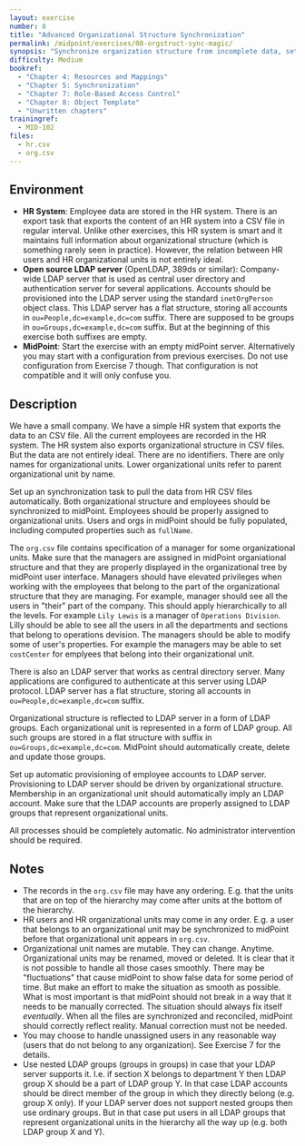 ```yaml
---
layout: exercise
number: 8
title: "Advanced Organizational Structure Synchronization"
permalink: /midpoint/exercises/08-orgstruct-sync-magic/
synopsis: "Synchronize organization structure from incomplete data, set up managers and LDAP groups."
difficulty: Medium
bookref:
  - "Chapter 4: Resources and Mappings"
  - "Chapter 5: Synchronization"
  - "Chapter 7: Role-Based Access Control"
  - "Chapter 8: Object Template"
  - "Unwritten chapters"
trainingref:
  - MID-102
files:
  - hr.csv
  - org.csv
---
```


## Environment

* **HR System**: Employee data are stored in the HR system. There is an export task that exports the content of an HR system into a CSV file in regular interval. Unlike other exercises, this HR system is smart and it maintains full information about organizational structure (which is something rarely seen in practice). However, the relation between HR users and HR organizational units is not entirely ideal.
* **Open source LDAP server** (OpenLDAP, 389ds or similar): Company-wide LDAP server that is used as central user directory and authentication server for several applications. Accounts should be provisioned into the LDAP server using the standard `inetOrgPerson` object class. This LDAP server has a flat structure, storing all accounts in `ou=People,dc=example,dc=com` suffix. There are supposed to be groups in `ou=Groups,dc=example,dc=com` suffix. But at the beginning of this exercise both suffixes are empty.
* **MidPoint**: Start the exercise with an empty midPoint server. Alternatively you may start with a configuration from previous exercises. Do not use configuration from Exercise 7 though. That configuration is not compatible and it will only confuse you.

## Description

We have a small company. We have a simple HR system that exports the data to an CSV file. All the current employees are recorded in the HR system. The HR system also exports organizational structure in CSV files. But the data are not entirely ideal. There are no identifiers. There are only names for organizational units. Lower organizational units refer to parent organizational unit by name.

Set up an synchronization task to pull the data from HR CSV files automatically. Both organizational structure and employees should be synchronized to midPoint. Employees should be properly assigned to organizational units. Users and orgs in midPoint should be fully populated, including computed properties such as `fullName`.

The `org.csv` file contains specification of a manager for some organizational units. Make sure that the managers are assigned in midPoint organiational structure and that they are properly displayed in the organizational tree by midPoint user interface. Managers should have elevated privileges when working with the employees that belong to the part of the organizational structure that they are managing. For example, manager should see all the users in "their" part of the company. This should apply hierarchically to all the levels. For example `Lily Lewis` is a manager of `Operations Division`. Lilly should be able to see all the users in all the departments and sections that belong to operations devision. The managers should be able to modify some of user's properties. For example the managers may be able to set `costCenter` for emplyees that belong into their organizational unit.

There is also an LDAP server that works as central directory server. Many applications are configured to authenticate at this server using LDAP protocol. LDAP server has a flat structure, storing all accounts in `ou=People,dc=example,dc=com` suffix.

Organizational structure is reflected to LDAP server in a form of LDAP groups. Each organizational unit is represented in a form of LDAP group. All such groups are stored in a flat structure with suffix in `ou=Groups,dc=example,dc=com`. MidPoint should automatically create, delete and update those groups.

Set up automatic provisioning of employee accounts to LDAP server. Provisioning to LDAP server should be driven by organizational structure. Membership in an organizational unit should automatically imply an LDAP account. Make sure that the LDAP accounts are properly assigned to LDAP groups that represent organizational units.

All processes should be completely automatic. No administrator intervention should be required.

## Notes

* The records in the `org.csv` file may have any ordering. E.g. that the units that are on top of the hierarchy may come after units at the bottom of the hierarchy.
* HR users and HR organizational units may come in any order. E.g. a user that belongs to an organizational unit may be synchronized to midPoint before that organizational unit appears in `org.csv`.
* Organizational unit names are mutable. They can change. Anytime. Organizational units may be renamed, moved or deleted. It is clear that it is not possible to handle all those cases smoothly. There may be "fluctuations" that cause midPoint to show false data for some period of time. But make an effort to make the situation as smooth as possible. What is most important is that midPoint should not break in a way that it needs to be manually corrected. The situation should always fix itself _eventually_. When all the files are synchronized and reconciled, midPoint should correctly reflect reality. Manual correction must not be needed.
* You may choose to handle unassigned users in any reasonable way (users that do not belong to any organization). See Exercise 7 for the details.
* Use nested LDAP groups (groups in groups) in case that your LDAP server supports it. I.e. if section X belongs to department Y then LDAP group X should be a part of LDAP group Y. In that case LDAP accounts should be direct member of the group in which they directly belong (e.g. group X only). If your LDAP server does not support nested groups then use ordinary groups. But in that case put users in all LDAP groups that represent organizational units in the hierarchy all the way up (e.g. both LDAP group X and Y).
